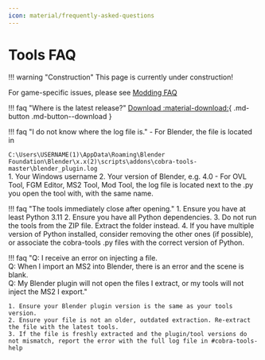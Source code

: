 ```yaml
---
icon: material/frequently-asked-questions
---
```


# Tools FAQ

!!! warning "Construction"
    This page is currently under construction!

For game-specific issues, please see [Modding FAQ](../Modding-FAQ/index.md)

!!! faq "Where is the latest release?"
    [Download :material-download:](../Download.md){ .md-button .md-button--download }

!!! faq "I do not know where the log file is."
    - For Blender, the file is located in
        <div class="annotate" markdown>
            `C:\Users\USERNAME(1)\AppData\Roaming\Blender Foundation\Blender\x.x(2)\scripts\addons\cobra-tools-master\blender_plugin.log`
        </div>
        1. Your Windows username
        2. Your version of Blender, e.g. 4.0
    - For OVL Tool, FGM Editor, MS2 Tool, Mod Tool, the log file is located next to the .py you open the tool with, with the same name.

!!! faq "The tools immediately close after opening."
    1. Ensure you have at least Python 3.11
    2. Ensure you have all Python dependencies.
    3. Do not run the tools from the ZIP file. Extract the folder instead.
    4. If you have multiple version of Python installed, consider removing the other ones (if possible), or associate the cobra-tools .py files with the correct version of Python.

!!! faq "Q: I receive an error on injecting a file.<br />Q: When I import an MS2 into Blender, there is an error and the scene is blank.<br />Q: My Blender plugin will not open the files I extract, or my tools will not inject the MS2 I export."

    1. Ensure your Blender plugin version is the same as your tools version.
    2. Ensure your file is not an older, outdated extraction. Re-extract the file with the latest tools.
    3. If the file is freshly extracted and the plugin/tool versions do not mismatch, report the error with the full log file in #cobra-tools-help
